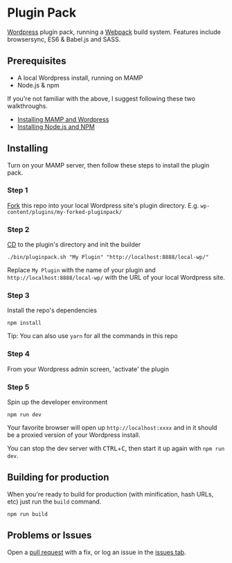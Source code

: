# Plugin Pack

[Wordpress](https://en-au.wordpress.org/) plugin pack, running a
[Webpack](https://webpack.js.org/) build system. Features include browsersync,
ES6 & Babel.js and SASS.

## Prerequisites
* A local Wordpress install, running on MAMP
* Node.js & npm

If you're not familiar with the above, I suggest following these two
walkthroughs.
* [Installing MAMP and Wordpress](https://skillcrush.com/2015/04/14/install-wordpress-mac/)
* [Installing Node.js and NPM](http://blog.teamtreehouse.com/install-node-js-npm-mac)

## Installing
Turn on your MAMP server, then follow these steps to install the plugin pack.

### Step 1
[Fork](https://help.github.com/articles/fork-a-repo/) this repo into your local
Wordpress site's plugin directory.
E.g. `wp-content/plugins/my-forked-pluginpack/`

### Step 2
[CD](http://guides.macrumors.com/cd) to the plugin's directory and init the builder
```shell
./bin/pluginpack.sh "My Plugin" "http://localhost:8888/local-wp/"
```
Replace `My Plugin` with the name of your plugin and `http://localhost:8888/local-wp/`
with the URL of your local Wordpress site.

### Step 3
Install the repo's dependencies
```shell
npm install
```
Tip: You can also use `yarn` for all the commands in this repo

### Step 4
From your Wordpress admin screen, 'activate' the plugin

### Step 5
Spin up the developer environment
```shell
npm run dev
```

Your favorite browser will open up `http://localhost:xxxx` and in it should be
a proxied version of your Wordpress install.

You can stop the dev server with <kbd>CTRL</kbd>+<kbd>C</kbd>, then start it up
again with `npm run dev`.

## Building for production

When you're ready to build for production (with minification, hash URLs, etc)
just run the `build` command.
```shell
npm run build
```

## Problems or Issues
Open a [pull request](https://help.github.com/articles/creating-a-pull-request/)
with a fix, or log an issue in the [issues tab](https://github.com/willtpwise/pluginpack/issues).
